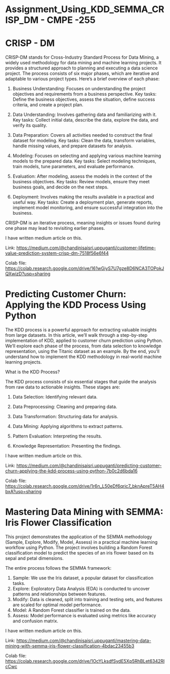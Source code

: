 # Assignment_Using_KDD_SEMMA_CRISP_DM - CMPE -255


# CRISP - DM

CRISP-DM stands for Cross-Industry Standard Process for Data Mining, a widely used methodology for data mining and machine learning projects. It provides a structured approach to planning and executing a data science project. The process consists of six major phases, which are iterative and adaptable to various project types. Here’s a brief overview of each phase:

1. Business Understanding:
   Focuses on understanding the project objectives and requirements from a business perspective.
   Key tasks: Define the business objectives, assess the situation, define success criteria, and create a project plan.

2. Data Understanding:
   Involves gathering data and familiarizing with it.
   Key tasks: Collect initial data, describe the data, explore the data, and verify its quality.

3. Data Preparation:
   Covers all activities needed to construct the final dataset for modeling.
   Key tasks: Clean the data, transform variables, handle missing values, and prepare datasets for analysis.

4. Modeling:
   Focuses on selecting and applying various machine learning models to the prepared data.
   Key tasks: Select modeling techniques, train models, tune parameters, and evaluate performance.

5. Evaluation:
   After modeling, assess the models in the context of the business objectives.
   Key tasks: Review models, ensure they meet business goals, and decide on the next steps.

6. Deployment:
   Involves making the results available in a practical and useful way.
   Key tasks: Create a deployment plan, generate reports, implement model monitoring, and ensure successful integration into the business.
   
CRISP-DM is an iterative process, meaning insights or issues found during one phase may lead to revisiting earlier phases.

I have written medium article on this.

Link: https://medium.com/@chandinisaisri.uppuganti/customer-lifetime-value-prediction-system-crisp-dm-7518f56e6f44

Colab file: https://colab.research.google.com/drive/161wGiyS7U7gze8D6NCA3TOPokJQXwizD?usp=sharing



# Predicting Customer Churn: Applying the KDD Process Using Python

The KDD process is a powerful approach for extracting valuable insights from large datasets. In this article, we’ll walk through a step-by-step implementation of KDD, applied to customer churn prediction using Python. We’ll explore each phase of the process, from data selection to knowledge representation, using the Titanic dataset as an example. By the end, you’ll understand how to implement the KDD methodology in real-world machine learning projects.

What is the KDD Process?

The KDD process consists of six essential stages that guide the analysis from raw data to actionable insights. These stages are:

1. Data Selection: Identifying relevant data.

2. Data Preprocessing: Cleaning and preparing data.

3. Data Transformation: Structuring data for analysis.

4. Data Mining: Applying algorithms to extract patterns.

5. Pattern Evaluation: Interpreting the results.

6. Knowledge Representation: Presenting the findings.

I have written medium article on this.

Link: https://medium.com/@chandinisaisri.uppuganti/predicting-customer-churn-applying-the-kdd-process-using-python-7b0c2d6bda16

Colab file: https://colab.research.google.com/drive/1r6n_L50eDf6qric7_bknApreT5AH4bxA?usp=sharing


# Mastering Data Mining with SEMMA: Iris Flower Classification

This project demonstrates the application of the SEMMA methodology (Sample, Explore, Modify, Model, Assess) in a practical machine learning workflow using Python. The project involves building a Random Forest classification model to predict the species of an iris flower based on its sepal and petal dimensions.

The entire process follows the SEMMA framework:

1. Sample: We use the Iris dataset, a popular dataset for classification tasks.
2. Explore: Exploratory Data Analysis (EDA) is conducted to uncover patterns and relationships between features.
3. Modify: Data is cleaned, split into training and testing sets, and features are scaled for optimal model performance.
4. Model: A Random Forest classifier is trained on the data.
5. Assess: Model performance is evaluated using metrics like accuracy and confusion matrix.

I have written medium article on this.

Link: https://medium.com/@chandinisaisri.uppuganti/mastering-data-mining-with-semma-iris-flower-classification-4bdac23455b3

Colab file: https://colab.research.google.com/drive/1OcYLksdfSydE5Xp5RhBLet6342RlcCwc
